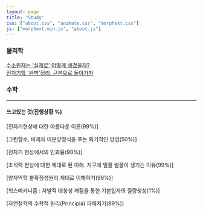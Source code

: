 ```yaml
---
layout: page
title: "Study"
css: ["about.css", "animate.css", "morphext.css"]
js: ["morphext.min.js", "about.js"]
---
```

<!-- {% include study.html %} -->

### 물리학
[수소원자는 '실제로' 어떻게 생겼을까?](study/atom.md)  
[전자기학 '완벽'정리, 근본으로 돌아가자](study/EM.md)

### 수학


----
#### 쓰고있는 것(진행상황 %)

[전자기현상에 대한 아름다운 이론(99%)]

[그린함수, 비제차 미분방정식을 푸는 획기적인 방법(50%)]  

[전자기 현상에서의 인과율(90%)]  

[조석력 현상에 대한 제대로 된 이해. 지구에 밀물 썰물이 생기는 이유(99%)]  

[양자역학 불확정성원리 제대로 이해하기(99%)]  

[힉스메카니즘 : 자발적 대칭성 깨짐을 통한 기본입자의 질량생성(1%)]  

[자연철학의 수학적 원리(Principia) 파헤치기(99%)]  
